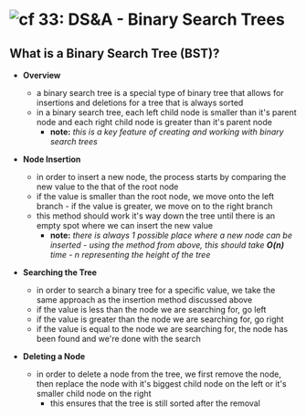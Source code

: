 ![cf](http://i.imgur.com/7v5ASc8.png) 33: DS&A - Binary Search Trees
=====================================

## What is a Binary Search Tree (BST)?
  * **Overview**
    * a binary search tree is a special type of binary tree that allows for insertions and deletions for a tree that is always sorted
    * in a binary search tree, each left child node is smaller than it's parent node and each right child node is greater than it's parent node
      * **note:** *this is a key feature of creating and working with binary search trees*

  * **Node Insertion**
    * in order to insert a new node, the process starts by comparing the new value to the that of the root node
    * if the value is smaller than the root node, we move onto the left branch - if the value is greater, we move on to the right branch
    * this method should work it's way down the tree until there is an empty spot where we can insert the new value
      * **note:** *there is always 1 possible place where a new node can be inserted - using the method from above, this should take **O(n)** time - n representing the height of the tree*
  
  * **Searching the Tree**
    * in order to search a binary tree for a specific value, we take the same approach as the insertion method discussed above
    * if the value is less than the node we are searching for, go left
    * if the value is greater than the node we are searching for, go right
    * if the value is equal to the node we are searching for, the node has been found and we're done with the search

  * **Deleting a Node**
    * in order to delete a node from the tree, we first remove the node, then replace the node with it's biggest child node on the left or it's smaller child node on the right
      * this ensures that the tree is still sorted after the removal


